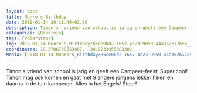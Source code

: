 ```yaml
---
layout: post
title: Munro's Birthday
date: 2018-01-14 20:11:44+02:00
description: Timon's  vriend van school is jarig en geeft een Campeer-feest! Super cool! Timon mag ook komen en gaat met 9 andere jongens lekker hiken en daarna in de tuin kamperen. Alles in het Engels! Stoer! 
categories: [Rondreis]
tags: [Polarsteps]
img: 2018-01-14-Munro's_Birthday/85ce00d2-1657-4c23-9050-44a352677656_large_image.jpg
coordinates: 18.3706798553467, -34.0233955383301
Media: [2018-01-14-Munro's_Birthday/85ce00d2-1657-4c23-9050-44a352677656_large_image.jpg, 2018-01-14-Munro's_Birthday/a1b67ab0-ff10-4638-9ca7-5dad22ff830d_large_image.jpg, 2018-01-14-Munro's_Birthday/1f11c359-339a-4cca-b2ae-7b6429975d13_large_image.jpg, 2018-01-14-Munro's_Birthday/4ff12cc6-e199-447d-aac9-20f3530a52b2_large_image.jpg, 2018-01-14-Munro's_Birthday/5bd18a4e-3c4f-4fe2-893a-b66d02bd0300_large_image.jpg, 2018-01-14-Munro's_Birthday/40f57a61-ea89-447b-ac89-ed0e7e28458b_large_image.jpg, 2018-01-14-Munro's_Birthday/61e5ebb5-c13a-44e3-b8b5-4e9914fb05bb_large_image.jpg, 2018-01-14-Munro's_Birthday/2ca19238-bd75-4d7b-bce2-0487d7c54821_large_image.jpg, 2018-01-14-Munro's_Birthday/d2c921f4-d4c1-402f-a2a4-51692ff3266f_large_image.jpg, 2018-01-14-Munro's_Birthday/2832b666-0b2d-4b38-971d-a7953145f475_large_image.jpg]
---
```

Timon's  vriend van school is jarig en geeft een Campeer-feest! Super cool! Timon mag ook komen en gaat met 9 andere jongens lekker hiken en daarna in de tuin kamperen. Alles in het Engels! Stoer! 